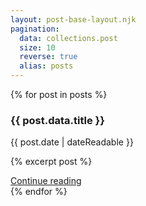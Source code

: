 ```yaml
---
layout: post-base-layout.njk
pagination:
  data: collections.post
  size: 10
  reverse: true
  alias: posts
---
```

{% for post in posts %}
  <div class="col-md-6">
    <div class="card flex-md-row mb-4 shadow-sm h-md-250">
      <div class="card-body d-flex flex-column align-items-start">
        <h3 class="mb-0">
          <strong class="d-inline-block mb-2 text-info">{{ post.data.title }}</strong>
          <a class="text-dark" href="{{ post.url | url }}"></a>
        </h3>
        <div datetime="{{ post.date | dateIso }}" class="mb-1 text-muted">{{ post.date | dateReadable }}</div>
        <p class="card-text mb-auto">{% excerpt post %}</p>
        <a href="{{ post.url | url }}" aria-label="Read more on {{ post.data.title }}">Continue reading</a>
      </div>
      <!-- <img class="card-img-right flex-auto d-none d-lg-block" data-src="holder.js/200x250?theme=thumb" alt="Thumbnail [200x250]" src="data:image/svg+xml;charset=UTF-8,%3Csvg%20width%3D%22200%22%20height%3D%22250%22%20xmlns%3D%22http%3A%2F%2Fwww.w3.org%2F2000%2Fsvg%22%20viewBox%3D%220%200%20200%20250%22%20preserveAspectRatio%3D%22none%22%3E%3Cdefs%3E%3Cstyle%20type%3D%22text%2Fcss%22%3E%23holder_170d75eb949%20text%20%7B%20fill%3A%23eceeef%3Bfont-weight%3Abold%3Bfont-family%3AArial%2C%20Helvetica%2C%20Open%20Sans%2C%20sans-serif%2C%20monospace%3Bfont-size%3A13pt%20%7D%20%3C%2Fstyle%3E%3C%2Fdefs%3E%3Cg%20id%3D%22holder_170d75eb949%22%3E%3Crect%20width%3D%22200%22%20height%3D%22250%22%20fill%3D%22%2355595c%22%3E%3C%2Frect%3E%3Cg%3E%3Ctext%20x%3D%2255.828125%22%20y%3D%22130.775%22%3EThumbnail%3C%2Ftext%3E%3C%2Fg%3E%3C%2Fg%3E%3C%2Fsvg%3E" data-holder-rendered="true" style="width: 200px; height: 250px;"> -->
    </div>
  </div>
{% endfor %}